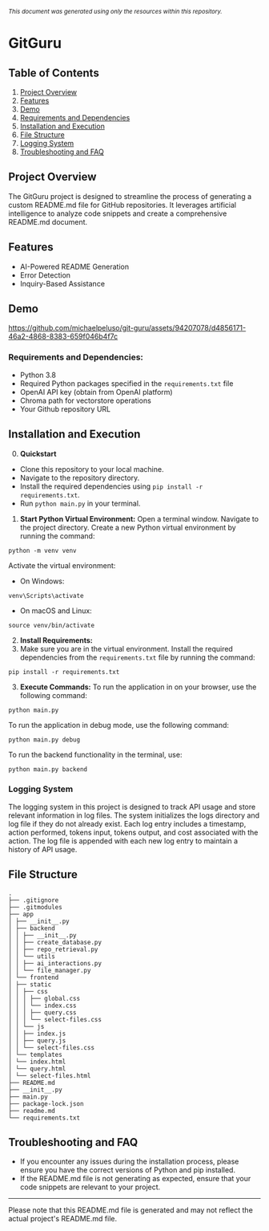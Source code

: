 <sup><em>This document was generated using only the resources within this repository.</em></sub>

# GitGuru

## Table of Contents
1. [Project Overview](#project-overview)
2. [Features](#features)
3. [Demo](#demo)
4. [Requirements and Dependencies](#requirements-and-dependencies)
5. [Installation and Execution](#installation-and-execution-instructions)
6. [File Structure](#file-structure)
7. [Logging System](#logging-system)
8. [Troubleshooting and FAQ](#troubleshooting-and-faq)

## Project Overview
The GitGuru project is designed to streamline the process of generating a custom README.md file for GitHub repositories. It leverages artificial intelligence to analyze code snippets and create a comprehensive README.md document.

## Features
- AI-Powered README Generation
- Error Detection
- Inquiry-Based Assistance

## Demo
https://github.com/michaelpeluso/git-guru/assets/94207078/d4856171-46a2-4868-8383-659f046b4f7c

### Requirements and Dependencies:
- Python 3.8
- Required Python packages specified in the `requirements.txt` file
- OpenAI API key (obtain from OpenAI platform)
- Chroma path for vectorstore operations
- Your Github repository URL

## Installation and Execution

0. **Quickstart**
- Clone this repository to your local machine.
-  Navigate to the repository directory.
-  Install the required dependencies using `pip install -r requirements.txt`.
-  Run `python main.py` in your terminal.
    
1. **Start Python Virtual Environment:**
Open a terminal window. Navigate to the project directory. Create a new Python virtual environment by running the command:
```
python -m venv venv
```
Activate the virtual environment:
- On Windows:
```
venv\Scripts\activate
```
- On macOS and Linux:
```
source venv/bin/activate
```

2. **Install Requirements:**
3. Make sure you are in the virtual environment. Install the required dependencies from the `requirements.txt` file by running the command:
```
pip install -r requirements.txt
```

3. **Execute Commands:**
To run the application in on your browser, use the following command:
```
python main.py
```
To run the application in debug mode, use the following command:
```
python main.py debug
```
To run the backend functionality in the terminal, use:
```
python main.py backend
```

### Logging System

The logging system in this project is designed to track API usage and store relevant information in log files. The system initializes the logs directory and log file if they do not already exist. Each log entry includes a timestamp, action performed, tokens input, tokens output, and cost associated with the action. The log file is appended with each new log entry to maintain a history of API usage.

## File Structure
```
.
├── .gitignore
├── .gitmodules
├── app
│ ├── __init__.py
│ ├── backend
│ │ ├── __init__.py
│ │ ├── create_database.py
│ │ ├── repo_retrieval.py
│ │ └── utils
│ │ ├── ai_interactions.py
│ │ └── file_manager.py
│ └── frontend
│ ├── static
│ │ ├── css
│ │ │ ├── global.css
│ │ │ └── index.css
│ │ │ ├── query.css
│ │ │ └── select-files.css
│ │ └── js
│ │ ├── index.js
│ │ ├── query.js
│ │ └── select-files.css
│ └── templates
│ └── index.html
│ └── query.html
│ └── select-files.html
├── README.md
├── __init__.py
├── main.py
├── package-lock.json
├── readme.md
└── requirements.txt
```

## Troubleshooting and FAQ
- If you encounter any issues during the installation process, please ensure you have the correct versions of Python and pip installed.
- If the README.md file is not generating as expected, ensure that your code snippets are relevant to your project.

---
Please note that this README.md file is generated and may not reflect the actual project's README.md file.

